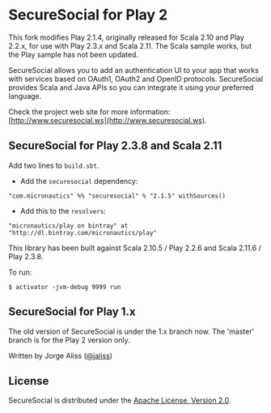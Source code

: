 # SecureSocial for Play 2 #

This fork modifies Play 2.1.4, originally released for Scala 2.10 and Play 2.2.x, for use with Play 2.3.x and Scala 2.11. The Scala sample works, but the Play sample has not been updated.

SecureSocial allows you to add an authentication UI to your app that works with services based on OAuth1, OAuth2 and OpenID protocols.  SecureSocial provides Scala and Java APIs so you can integrate it using your preferred language.

Check the project web site for more information: [http://www.securesocial.ws](http://www.securesocial.ws).

## SecureSocial for Play 2.3.8 and Scala 2.11 ##

Add two lines to `build.sbt`.

 * Add the `securesocial` dependency:
````
"com.micronautics" %% "securesocial" % "2.1.5" withSources()
````

 * Add this to the `resolvers`:
````
"micronautics/play on bintray" at "http://dl.bintray.com/micronautics/play"
````

This library has been built against Scala 2.10.5 / Play 2.2.6 and Scala 2.11.6 / Play 2.3.8.

To run:
````
$ activator -jvm-debug 9999 run
````

## SecureSocial for Play 1.x ##

The old version of SecureSocial is under the 1.x branch now.  The 'master' branch is for the Play 2 version only.

Written by Jorge Aliss ([@jaliss](http://www.twitter.com/jaliss))

## License ##

SecureSocial is distributed under the [Apache License, Version 2.0](http://www.apache.org/licenses/LICENSE-2.0.html).
